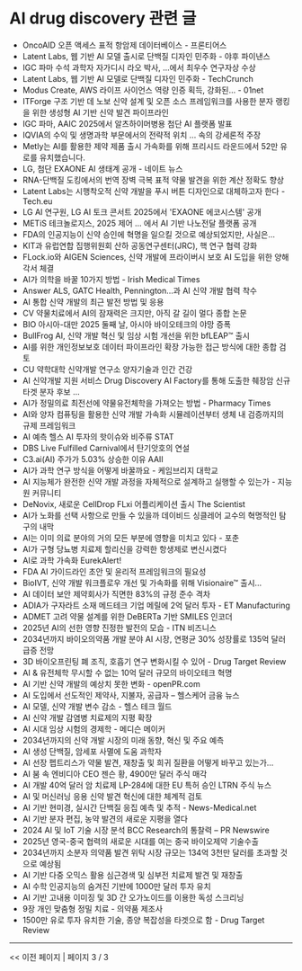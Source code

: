 # AI drug discovery 관련 글

- OncoAID 오픈 액세스 표적 항암제 데이터베이스 - 프론티어스
- Latent Labs, 웹 기반 AI 모델 출시로 단백질 디자인 민주화 - 야후 파이낸스
- IGC 파마 수석 과학자 자가디시 라오 박사, …에서 최우수 연구자상 수상
- Latent Labs, 웹 기반 AI 모델로 단백질 디자인 민주화 - TechCrunch
- Modus Create, AWS 라이프 사이언스 역량 인증 획득, 강화된… - 01net
- ITForge 구조 기반 데 노보 신약 설계 및 오픈 소스 프레임워크를 사용한 분자 랭킹을 위한 생성형 AI 기반 신약 발견 파이프라인
- IGC 파마, AAIC 2025에서 알츠하이머병용 첨단 AI 플랫폼 발표
- IQVIA의 수익 및 생명과학 부문에서의 전략적 위치 … 속의 강세론적 주장
- Metly는 AI를 활용한 제약 제품 출시 가속화를 위해 프리시드 라운드에서 52만 유로를 유치했습니다.
- LG, 첨단 EXAONE AI 생태계 공개 - 네이트 뉴스
- RNA-단백질 도킹에서의 번역 장벽 극복 표적 약물 발견을 위한 계산 정확도 향상
- Latent Labs는 시행착오적 신약 개발을 푸시 버튼 디자인으로 대체하고자 한다 - Tech.eu
- LG AI 연구원, LG AI 토크 콘서트 2025에서 'EXAONE 에코시스템' 공개
- METiS 테크놀로지스, 2025 제어 ... 에서 AI 기반 나노전달 플랫폼 공개
- FDA의 인공지능이 신약 승인에 혁명을 일으킬 것으로 예상되었지만, 사실은…
- KIT과 유럽연합 집행위원회 산하 공동연구센터(JRC), 핵 연구 협력 강화
- FLock.io와 AIGEN Sciences, 신약 개발에 프라이버시 보호 AI 도입을 위한 양해각서 체결
- AI가 의학을 바꿀 10가지 방법 - Irish Medical Times
- Answer ALS, GATC Health, Pennington…과 AI 신약 개발 협력 착수
- AI 통합 신약 개발의 최근 발전 방법 및 응용
- CV 약물치료에서 AI의 잠재력은 크지만, 아직 갈 길이 멀다 종합 논문
- BIO 아시아-대만 2025 둘째 날, 아시아 바이오테크의 야망 증폭
- BullFrog AI, 신약 개발 혁신 및 임상 시험 개선을 위한 bfLEAP™ 출시
- AI를 위한 개인정보보호 데이터 파이프라인 확장 가능한 접근 방식에 대한 종합 검토
- CU 약학대학 신약개발 연구소 양자기술과 인간 건강
- AI 신약개발 지원 서비스 Drug Discovery AI Factory를 통해 도출한 췌장암 신규 타겟 분자 후보 ...
- AI가 정밀의료 최전선에 약물유전체학을 가져오는 방법 - Pharmacy Times
- AI와 양자 컴퓨팅을 활용한 신약 개발 가속화 시뮬레이션부터 생체 내 검증까지의 규제 프레임워크
- AI 예측 헬스 AI 투자의 핫이슈와 비주류  STAT
- DBS Live Fulfilled Carnival에서 탄기앗호의 연설
- C3.ai(AI) 주가가 5.03% 상승한 이유  AAII
- AI가 과학 연구 방식을 어떻게 바꿀까요 - 케임브리지 대학교
- AI 지능체가 완전한 신약 개발 과정을 자체적으로 설계하고 실행할 수 있는가 - 지능원 커뮤니티
- DeNovix, 새로운 CellDrop FLxi 어플리케이션 출시  The Scientist
- AI가 노화를 선택 사항으로 만들 수 있을까 데이비드 싱클레어 교수의 혁명적인 탐구의 내막
- AI는 이미 의료 분야의 거의 모든 부분에 영향을 미치고 있다 - 포춘
- AI가 구형 당뇨병 치료제 할리신을 강력한 항생제로 변신시켰다
- AI로 과학 가속화  EurekAlert!
- FDA AI 가이드라인 초안 및 윤리적 프레임워크의 필요성
- BioIVT, 신약 개발 워크플로우 개선 및 가속화를 위해 Visionaire™ 출시…
- AI 데이터 보안 제약회사가 직면한 83%의 규정 준수 격차
- ADIA가 구자라트 소재 메드테크 기업 메릴에 2억 달러 투자 - ET Manufacturing
- ADMET 고려 약물 설계를 위한 DeBERTa 기반 SMILES 인코더
- 2025년 AI의 선한 영향 진정한 발전의 모습 - ITN 비즈니스
- 2034년까지 바이오의약품 개발 분야 AI 시장, 연평균 30% 성장률로 135억 달러 급증 전망
- 3D 바이오프린팅 폐 조직, 호흡기 연구 변화시킬 수 있어 - Drug Target Review
- AI & 유전체학 무시할 수 없는 10억 달러 규모의 바이오테크 혁명
- AI 기반 신약 개발의 예상치 못한 변화 - openPR.com
- AI 도입에서 선도적인 제약사, 지불자, 공급자 – 헬스케어 금융 뉴스
- AI 모델, 신약 개발 변수 감소 - 헬스 테크 월드
- AI 신약 개발 감염병 치료제의 지평 확장
- AI 시대 임상 시험의 경제학 - 메디슨 메이커
- 2034년까지의 신약 개발 시장의 미래 동향, 혁신 및 주요 예측
- AI 생성 단백질, 암세포 사멸에 도움   과학자
- AI 선장 펩트리스가 약물 발견, 재창출 및 희귀 질환을 어떻게 바꾸고 있는가…
- AI 붐 속 엔비디아 CEO 젠슨 황, 4900만 달러 주식 매각
- AI 개발 40억 달러 암 치료제 LP-284에 대한 EU 특허 승인  LTRN 주식 뉴스
- AI 및 머신러닝 응용 신약 발견 혁신에 대한 체계적 검토
- AI 기반 현미경, 실시간 단백질 응집 예측 및 추적 - News-Medical.net
- AI 기반 분자 편집, 농약 발견의 새로운 지평을 열다
- 2024 AI 및 IoT 기술 시장 분석 BCC Research의 통찰력 – PR Newswire
- 2025년 영국-중국 협력의 새로운 시대를 여는 중국 바이오제약 기술수출
- 2034년까지 소분자 의약품 발견 위탁 시장 규모는 134억 3천만 달러를 초과할 것으로 예상됨
- AI 기반 다중 오믹스 활용 심근경색 및 심부전 치료제 발견 및 재창출
- AI 수학 인공지능의 숨겨진 기반에 1000만 달러 투자 유치
- AI 기반 고내용 이미징 및 3D 간 오가노이드를 이용한 독성 스크리닝
- 9장 개인 맞춤형 정밀 치료 - 의약품 제조사
- 1500만 유로 투자 유치한 기술, 종양 복잡성을 타겟으로 함 - Drug Target Review

---
<< 이전 페이지  |  페이지 3 / 3